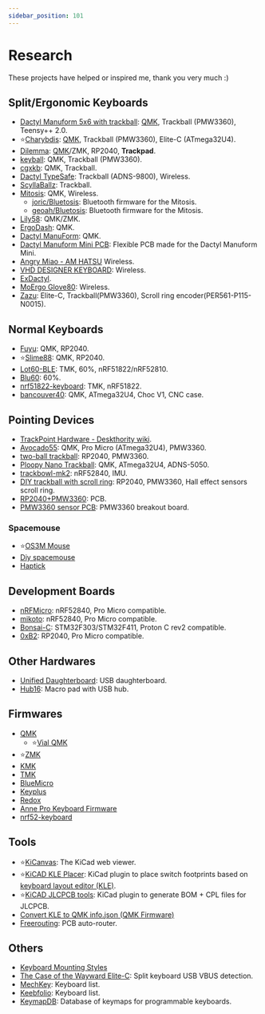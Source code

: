 ```yaml
---
sidebar_position: 101
---
```


# Research

These projects have helped or inspired me, thank you very much :)

## Split/Ergonomic Keyboards
- [Dactyl Manuform 5x6 with trackball](https://gitlab.com/keyboards1/dm_r_track): [QMK](https://github.com/qmk/qmk_firmware/tree/master/keyboards/handwired/tractyl_manuform/5x6_right), Trackball (PMW3360), Teensy++ 2.0.
- ⭐[Charybdis](https://github.com/Bastardkb/Charybdis): [QMK](https://github.com/Bastardkb/bastardkb-qmk/tree/bkb-master/keyboards/bastardkb/charybdis), Trackball (PMW3360), Elite-C (ATmega32U4).
- [Dilemma](https://github.com/Bastardkb/Dilemma): [QMK](https://github.com/Bastardkb/bastardkb-qmk/tree/bkb-master/keyboards/bastardkb/dilemma)/ZMK, RP2040, **Trackpad**.
- [keyball](https://github.com/Yowkees/keyball): QMK, Trackball (PMW3360).
- [cgxkb](https://github.com/cgxeiji/cgxkb/tree/main/tsbym): QMK, Trackball.
- [Dactyl TypeSafe](https://github.com/tewtham/dactyl-typesafe): Trackball (ADNS-9800), Wireless.
- [ScyllaBallz](https://www.reddit.com/r/ErgoMechKeyboards/comments/qkd9xe/scyllaballz_a_tractyl_manuform_with_oleds_roller/): Trackball.
- [Mitosis](https://github.com/reversebias/mitosis): QMK, Wireless.
  - [joric/Bluetosis](https://github.com/joric/bluetosis): Bluetooth firmware for the Mitosis.
  - [geoah/Bluetosis](https://github.com/geoah/bluetosis): Bluetooth firmware for the Mitosis.
- [Lily58](https://github.com/kata0510/Lily58): QMK/ZMK.
- [ErgoDash](https://github.com/omkbd/ErgoDash): QMK.
- [Dactyl ManuForm](https://github.com/abstracthat/dactyl-manuform): QMK.
- [Dactyl Manuform Mini PCB](https://github.com/Bastardkb/Dactyl-Manuform-PCB-Plate): Flexible PCB made for the Dactyl Manuform Mini.
- [Angry Miao - AM HATSU](https://www.angrymiao.com/am-hatsu/) Wireless.
- [VHD DESIGNER KEYBOARD](https://www.vexc-how-design.com/overview): Wireless.
- [ExDactyl](https://github.com/LSChyi/ex-dactyl-keyboard).
- [MoErgo Glove80](https://www.moergo.com/): Wireless.
- [Zazu](https://github.com/AlaaSaadAbdo/battoota/tree/main/boards/40keys/Zazu): Elite-C, Trackball(PMW3360), Scroll ring encoder(PER561-P115-N0015).

## Normal Keyboards
- [Fuyu](https://github.com/zykrah/fuyu): QMK, RP2040.
- ⭐[Slime88](https://github.com/zykrah/slime88): QMK, RP2040.
- [Lot60-BLE](https://github.com/Lotlab/Lot60-BLE-Keyboard): TMK, 60%, nRF51822/nRF52810.
- [Blu60](https://github.com/andrewcchen/blu60): 60%.
- [nrf51822-keyboard](https://github.com/Lotlab/nrf51822-keyboard): TMK, nRF51822.
- [bancouver40](https://github.com/ChrisChrisLoLo/bancouver40/tree/main): QMK, ATmega32U4, Choc V1, CNC case.

## Pointing Devices
- [TrackPoint Hardware - Deskthority wiki](https://deskthority.net/wiki/TrackPoint_Hardware).
- [Avocado55](https://github.com/J-Tech-Creations/Avocado55): QMK, Pro Micro (ATmega32U4), PMW3360.
- [two-ball trackball](https://github.com/jfedor2/two-ball-trackball): RP2040, PMW3360.
- [Ploopy Nano Trackball](https://github.com/ploopyco/nano-trackball): QMK, ATmega32U4, ADNS-5050.
- [trackbowl-mk2](https://github.com/jfedor2/trackbowl-mk2): nRF52840, IMU.
- [DIY trackball with scroll ring](https://github.com/jfedor2/scroll-ring-trackball): RP2040, PMW3360, Hall effect sensors scroll ring.
- [RP2040+PMW3360](https://github.com/jfedor2/rp2040-pmw3360): PCB.
- [PMW3360 sensor PCB](https://github.com/Bastardkb/charybdis-pmw-3360-sensor-pcb): PMW3360 breakout board.

### Spacemouse
- ⭐[OS3M Mouse](https://github.com/spoter368/os3m-hardware/tree/master)
- [Diy spacemouse](https://github.com/sb-ocr/diy-spacemouse)
- [Haptick](https://github.com/ioces/haptick)

## Development Boards
- [nRFMicro](https://github.com/joric/nrfmicro): nRF52840, Pro Micro compatible.
- [mikoto](https://github.com/zhiayang/mikoto): nRF52840, Pro Micro compatible.
- [Bonsai-C](https://github.com/customMK/Bonsai-C): STM32F303/STM32F411, Proton C rev2 compatible.
- [0xB2](https://github.com/plut0nium/0xB2): RP2040, Pro Micro compatible.

## Other Hardwares
- [Unified Daughterboard](https://github.com/Unified-Daughterboard/Unified-Daughterboard): USB daughterboard.
- [Hub16](https://github.com/joshajohnson/Hub16): Macro pad with USB hub.

## Firmwares
- [QMK](https://github.com/qmk/qmk_firmware)
  - ⭐[Vial QMK](https://github.com/vial-kb/vial-qmk)
- ⭐[ZMK](https://github.com/zmkfirmware/zmk)
- [KMK](https://github.com/KMKfw/kmk_firmware)
- [TMK](https://github.com/tmk/tmk_keyboard)
- [BlueMicro](https://github.com/jpconstantineau/BlueMicro_BLE)
- [Keyplus](https://github.com/ahtn/keyplus)
- [Redox](https://github.com/mattdibi/redox-w-firmware)
- [Anne Pro Keyboard Firmware](https://github.com/ah-/anne-key)
- [nrf52-keyboard](https://github.com/Lotlab/nrf52-keyboard)

## Tools
- ⭐[KiCanvas](https://github.com/theacodes/kicanvas): The KiCad web viewer.
- ⭐[KiCAD KLE Placer](https://github.com/zykrah/kicad-kle-placer): KiCad plugin to place switch footprints based on [keyboard layout editor (KLE)](http://www.keyboard-layout-editor.com/).
- ⭐[KiCAD JLCPCB tools](https://github.com/Bouni/kicad-jlcpcb-tools): KiCad plugin to generate BOM + CPL files for JLCPCB.
- [Convert KLE to QMK info.json (QMK Firmware)](https://qmk.fm/converter/)
- [Freerouting](https://github.com/freerouting/freerouting): PCB auto-router.

## Others
- [Keyboard Mounting Styles](https://www.keyboard.university/200-courses/keyboard-mounting-styles-4lpp7)
- [The Case of the Wayward Elite-C](https://medium.com/@keebio/the-case-of-the-wayward-elite-c-73f0fd691f88#3bf5): Split keyboard USB VBUS detection.
- [MechKey](https://mechkey.org/): Keyboard list.
- [Keebfolio](https://keebfolio.netlify.app/en/staggered/): Keyboard list.
- [KeymapDB](https://keymapdb.com/): Database of keymaps for programmable keyboards.
